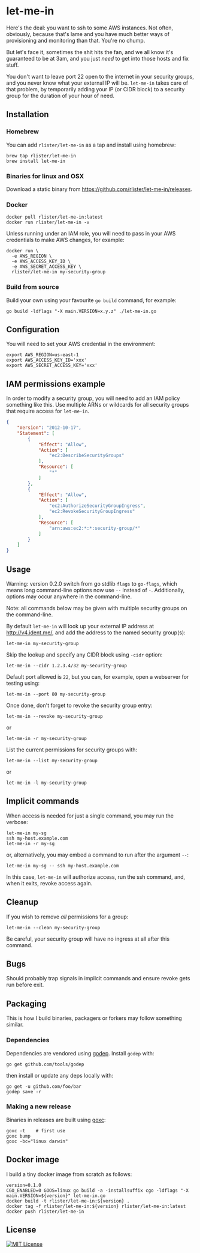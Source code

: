 # let-me-in

Here's the deal: you want to ssh to some AWS instances. Not often,
obviously, because that's lame and you have much better ways of
provisioning and monitoring than that. You're no chump.

But let's face it, sometimes the shit hits the fan, and we all know
it's guaranteed to be at 3am, and you just _need_ to get into those hosts
and fix stuff.

You don't want to leave port 22 open to the internet in your security
groups, and you never know what your external IP will be. `let-me-in`
takes care of that problem, by temporarily adding your IP (or CIDR
block) to a security group for the duration of your hour of need.

## Installation

### Homebrew

You can add `rlister/let-me-in` as a tap and install using homebrew:

```
brew tap rlister/let-me-in
brew install let-me-in
```

### Binaries for linux and OSX

Download a static binary from
https://github.com/rlister/let-me-in/releases.

### Docker

```
docker pull rlister/let-me-in:latest
docker run rlister/let-me-in -v
```

Unless running under an IAM role, you will need to pass in your AWS
credentials to make AWS changes, for example:

```
docker run \
  -e AWS_REGION \
  -e AWS_ACCESS_KEY_ID \
  -e AWS_SECRET_ACCESS_KEY \
  rlister/let-me-in my-security-group
```

### Build from source

Build your own using your favourite `go build` command, for example:

```
go build -ldflags "-X main.VERSION=x.y.z" ./let-me-in.go
```

## Configuration

You will need to set your AWS credential in the environment:

```
export AWS_REGION=us-east-1
export AWS_ACCESS_KEY_ID='xxx'
export AWS_SECRET_ACCESS_KEY='xxx'
```

## IAM permissions example

In order to modify a security group, you will need to add an IAM
policy something like this. Use multiple ARNs or wildcards for all
security groups that require access for `let-me-in`.

```json
{
    "Version": "2012-10-17",
    "Statement": [
        {
            "Effect": "Allow",
            "Action": [
                "ec2:DescribeSecurityGroups"
            ],
            "Resource": [
                "*"
            ]
        },
        {
            "Effect": "Allow",
            "Action": [
                "ec2:AuthorizeSecurityGroupIngress",
                "ec2:RevokeSecurityGroupIngress"
            ],
            "Resource": [
                "arn:aws:ec2:*:*:security-group/*"
            ]
        }
    ]
}
```

## Usage

Warning: version 0.2.0 switch from go stdlib `flags` to `go-flags`,
which means long command-line options now use `--` instead of
`-`. Additionally, options may occur anywhere in the command-line.

Note: all commands below may be given with multiple security groups on
the command-line.

By default `let-me-in` will look up your external IP address at
http://v4.ident.me/, and add the address to the named security group(s):

```
let-me-in my-security-group
```

Skip the lookup and specify any CIDR block using `-cidr` option:

```
let-me-in --cidr 1.2.3.4/32 my-security-group
```

Default port allowed is `22`, but you can, for example, open a
webserver for testing using:

```
let-me-in --port 80 my-security-group
```

Once done, don't forget to revoke the security group entry:

```
let-me-in --revoke my-security-group
```

or

```
let-me-in -r my-security-group
```

List the current permissions for security groups with:

```
let-me-in --list my-security-group
```

or

```
let-me-in -l my-security-group
```

## Implicit commands

When access is needed for just a single command, you may run the
verbose:

```
let-me-in my-sg
ssh my-host.example.com
let-me-in -r my-sg
```

or, alternatively, you may embed a command to run after the argument
`--`:

```
let-me-in my-sg -- ssh my-host.example.com
```

In this case, `let-me-in` will authorize access, run the ssh
command, and, when it exits, revoke access again.

## Cleanup

If you wish to remove *all* permissions for a group:

```
let-me-in --clean my-security-group
```

Be careful, your security group will have no ingress at all after this
command.

## Bugs

Should probably trap signals in implicit commands and ensure revoke
gets run before exit.

## Packaging

This is how I build binaries, packagers or forkers may follow
something similar.

### Dependencies

Dependencies are vendored using
[godep](https://github.com/tools/godep). Install `godep` with:

```
go get github.com/tools/godep
```

then install or update any deps locally with:

```
go get -u github.com/foo/bar
godep save -r
```

### Making a new release

Binaries in releases are built using
[goxc](https://github.com/laher/goxc):

```
goxc -t    # first use
goxc bump
goxc -bc="linux darwin"
```

## Docker image

I build a tiny docker image from scratch as follows:

```
version=0.1.0
CGO_ENABLED=0 GOOS=linux go build -a -installsuffix cgo -ldflags "-X main.VERSION=${version}" let-me-in.go
docker build -t rlister/let-me-in:${version} .
docker tag -f rlister/let-me-in:${version} rlister/let-me-in:latest
docker push rlister/let-me-in
```

## License

[![MIT License](http://img.shields.io/badge/license-MIT-blue.svg?style=flat)](LICENSE)

